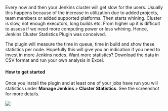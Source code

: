 Every now and then your Jenkins cluster will get slow for the users.
Usually this happens because of the increase in utilization due to added
projects, team members or added supported platforms. Then starts
whining. Cluster is slow, not enough executors, long builds etc. From
higher up it is difficult to assess if we need more computing power or
less whining. Hence, Jenkins Cluster Statistics Plugin was conceived.

The plugin will measure the time in queue, time in build and show these
statistics per node. Hopefully this will give you an indication if you
need to invest in more Jenkins nodes. Want more statistics? Download the
data in CSV format and run your own analysis in Excel.

#### How to get started

Once you install the plugin and at least one of your jobs have run you
will statistics under **Manage Jenkins** » **Cluster Statistics**. See
the screenshot for more details.

![](https://raw.github.com/jenkinsci/cluster-stats/master/etc/shot001.png)
